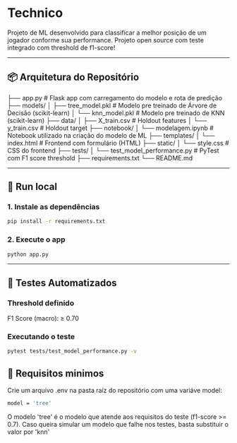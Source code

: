 # Technico

Projeto de ML desenvolvido para classificar a melhor posição de um jogador conforme sua performance.
Projeto open source com teste integrado com threshold de f1-score!

---

## 📦 Arquitetura do Repositório


├── app.py                                      # Flask app com carregamento do modelo e rota de predição
├── models/
│ ├── tree_model.pkl                            # Modelo pre treinado de Árvore de Decisão (scikit-learn)
│ └── knn_model.pkl                             # Modelo pre treinado de KNN (scikit-learn)
├── data/
│ ├── X_train.csv                               # Holdout features
│ └── y_train.csv                               # Holdout target
├── notebook/
│ └── modelagem.ipynb                           # Notebook utilizado na criação do modelo de ML
├── templates/
│ └── index.html                                # Frontend com formulário (HTML)
├── static/
│ └── style.css                                 # CSS do frontend
├── tests/
│ └── test_model_performance.py                 # PyTest com F1 score threshold
├── requirements.txt
└── README.md

---

## 🚀 Run local

### 1. Instale as dependências

```bash
pip install -r requirements.txt
```

### 2. Execute o app

```bash
python app.py
```

---

## 🧪 Testes Automatizados

### Threshold definido
F1 Score (macro): ≥ 0.70

### Executando o teste

```bash
pytest tests/test_model_performance.py -v
```

## 🧪 Requisitos minimos

Crie um arquivo .env na pasta raíz do repositório com uma variáve model:

```bash
model = 'tree'
```

O modelo 'tree' é o modelo que atende aos requisitos do teste (f1-score >= 0.7).
Caso queira simular um modelo que falhe nos testes, basta substituir o valor por 'knn'
